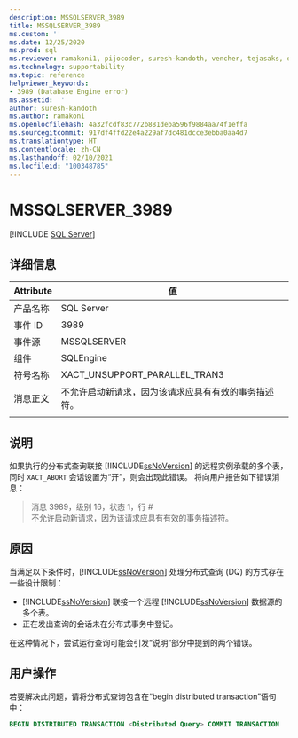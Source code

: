 ```yaml
---
description: MSSQLSERVER_3989
title: MSSQLSERVER_3989
ms.custom: ''
ms.date: 12/25/2020
ms.prod: sql
ms.reviewer: ramakoni1, pijocoder, suresh-kandoth, vencher, tejasaks, docast
ms.technology: supportability
ms.topic: reference
helpviewer_keywords:
- 3989 (Database Engine error)
ms.assetid: ''
author: suresh-kandoth
ms.author: ramakoni
ms.openlocfilehash: 4a32fcdf83c772b881deba596f9884aa74f1effa
ms.sourcegitcommit: 917df4ffd22e4a229af7dc481dcce3ebba0aa4d7
ms.translationtype: HT
ms.contentlocale: zh-CN
ms.lasthandoff: 02/10/2021
ms.locfileid: "100348785"
---
```

# <a name="mssqlserver_3989"></a>MSSQLSERVER_3989
 [!INCLUDE [SQL Server](../../includes/applies-to-version/sqlserver.md)]

## <a name="details"></a>详细信息

|Attribute|值|
|---|---|
|产品名称|SQL Server|
|事件 ID|3989|
|事件源|MSSQLSERVER|
|组件|SQLEngine|
|符号名称|XACT_UNSUPPORT_PARALLEL_TRAN3|
|消息正文|不允许启动新请求，因为该请求应具有有效的事务描述符。|
||

## <a name="explanation"></a>说明

如果执行的分布式查询联接 [!INCLUDE[ssNoVersion](../../includes/ssnoversion-md.md)] 的远程实例承载的多个表，同时 `XACT_ABORT` 会话设置为“开”，则会出现此错误。 将向用户报告如下错误消息：

> 消息 3989，级别 16，状态 1，行 #  
不允许启动新请求，因为该请求应具有有效的事务描述符。

## <a name="cause"></a>原因

当满足以下条件时，[!INCLUDE[ssNoVersion](../../includes/ssnoversion-md.md)] 处理分布式查询 (DQ) 的方式存在一些设计限制：

- [!INCLUDE[ssNoVersion](../../includes/ssnoversion-md.md)] 联接一个远程 [!INCLUDE[ssNoVersion](../../includes/ssnoversion-md.md)] 数据源的多个表。
- 正在发出查询的会话未在分布式事务中登记。

在这种情况下，尝试运行查询可能会引发“说明”部分中提到的两个错误。

## <a name="user-action"></a>用户操作

若要解决此问题，请将分布式查询包含在“begin distributed transaction”语句中：

```sql
BEGIN DISTRIBUTED TRANSACTION <Distributed Query> COMMIT TRANSACTION
```
